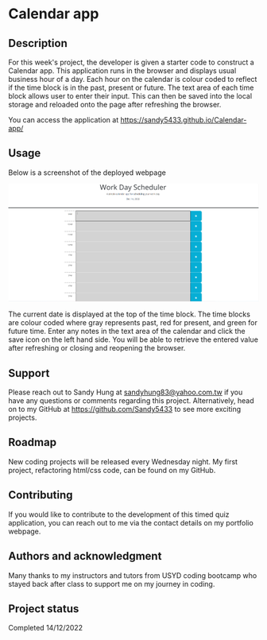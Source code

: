 # Calendar app

## Description

For this week's project, the developer is given a starter code to construct a Calendar app. This application runs in the browser and displays usual business hour of a day. Each hour on the calendar is colour coded to reflect if the time block is in the past, present or future. The text area of each time block allows user to enter their input. This can then be saved into the local storage and reloaded onto the page after refreshing the browser.

You can access the application at https://sandy5433.github.io/Calendar-app/


## Usage

Below is a screenshot of the deployed webpage

![alt="CalendarApp"](assets/images/calendar.png)

The current date is displayed at the top of the time block. The time blocks are colour coded where gray represents past, red for present, and green for future time. Enter any notes in the text area of the calendar and click the save icon on the left hand side. You will be able to retrieve the entered value after refreshing or closing and reopening the browser.  


## Support

Please reach out to Sandy Hung at sandyhung83@yahoo.com.tw if you have any questions or comments regarding this project. Alternatively, head on to my GitHub at https://github.com/Sandy5433 to see more exciting projects.

## Roadmap

New coding projects will be released every Wednesday night. My first project, refactoring html/css code, can be found on my GitHub.

## Contributing

If you would like to contribute to the development of this timed quiz application, you can reach out to me via the contact details on my portfolio webpage. 

## Authors and acknowledgment

Many thanks to my instructors and tutors from USYD coding bootcamp who stayed back after class to support me on my journey in coding.


## Project status

Completed 14/12/2022
